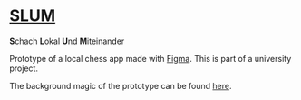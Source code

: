 # [SLUM](https://hanshar.github.io/Chess-App/)
**S**chach **L**okal **U**nd **M**iteinander

Prototype of a local chess app made with [Figma](https://www.figma.com/).
This is part of a university project.

The background magic of the prototype can be found [here](https://www.figma.com/file/CNU6jJzeZcuZcBuW9ICnSo/Chess?node-id=0%3A1).